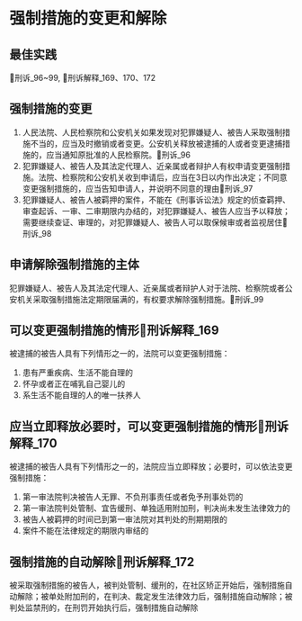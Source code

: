 # 强制措施的变更和解除
## 最佳实践

🚪刑诉_96~99, 🚪刑诉解释_169、170、172

## 强制措施的变更
    
1. 人民法院、人民检察院和公安机关如果发现对犯罪嫌疑人、被告人采取强制措施不当的，应当及时撤销或者变更。公安机关释放被逮捕的人或者变更逮捕措施的，应当通知原批准的人民检察院。🚪刑诉_96
2. 犯罪嫌疑人、被告人及其法定代理人、近亲属或者辩护人有权申请变更强制措施。法院、检察院和公安机关收到申请后，应当在3日以内作出决定；不同意变更强制措施的，应当告知申请人，并说明不同意的理由🚪刑诉_97
3. 犯罪嫌疑人、被告人被羁押的案件，不能在《刑事诉讼法》规定的侦查羁押、审查起诉、一审、二审期限内办结的，对犯罪嫌疑人、被告人应当予以释放；需要继续查证、审理的，对犯罪嫌疑人、被告人可以取保候审或者监视居住🚪刑诉_98

## 申请解除强制措施的主体

犯罪嫌疑人、被告人及其法定代理人、近亲属或者辩护人对于法院、检察院或者公安机关采取强制措施法定期限届满的，有权要求解除强制措施。🚪刑诉_99

## 可以变更强制措施的情形🚪刑诉解释_169

被逮捕的被告人具有下列情形之一的，法院可以变更强制措施：

1. 患有严重疾病、生活不能自理的
2. 怀孕或者正在哺乳自己婴儿的
3. 系生活不能自理的人的唯一扶养人

## 应当立即释放必要时，可以变更强制措施的情形🚪刑诉解释_170

被逮捕的被告人具有下列情形之一的，法院应当立即释放；必要时，可以依法变更强制措施：

1. 第一审法院判决被告人无罪、不负刑事责任或者免予刑事处罚的
2. 第一审法院判处管制、宜告缓刑、单独适用附加刑，判决尚未发生法律效力的
3. 被告人被羁押的时间已到第一审法院对其判处的刑期期限的
4. 案件不能在法律规定的期限内审结的

## 强制措施的自动解除🚪刑诉解释_172

被采取强制措施的被告人，被判处管制、缓刑的，在社区矫正开始后，强制措施自动解除；被单处附加刑的，在判决、裁定发生法律效力后，强制措施自动解除；被判处监禁刑的，在刑罚开始执行后，强制措施自动解除